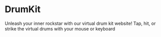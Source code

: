 # DrumKit
 Unleash your inner rockstar with our virtual drum kit website! Tap, hit, or strike the virtual drums with your mouse or keyboard
